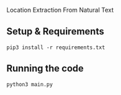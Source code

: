 Location Extraction From Natural Text


## Setup & Requirements
```shell
pip3 install -r requirements.txt
```

## Running the code
```shell
python3 main.py
```

